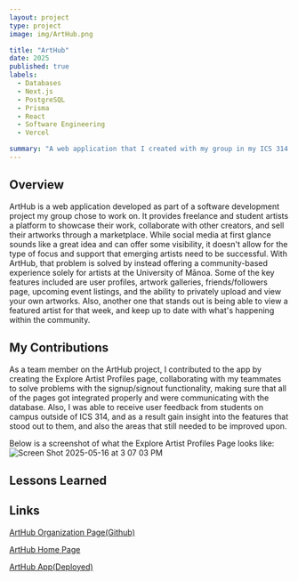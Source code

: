 ```yaml
---
layout: project
type: project
image: img/ArtHub.png

title: "ArtHub"
date: 2025
published: true
labels:
  - Databases
  - Next.js
  - PostgreSQL
  - Prisma
  - React
  - Software Engineering
  - Vercel

summary: "A web application that I created with my group in my ICS 314 Software Engineering class."
---
```


## Overview
ArtHub is a web application developed as part of a software development project my group chose to work on. It provides freelance and student artists a platform to showcase their work, collaborate with other creators, and sell their artworks through a marketplace. While social media at first glance sounds like a great idea and can offer some visibility, it doesn't allow for the type of focus and support that emerging artists need to be successful. With ArtHub, that problem is solved by instead offering a community-based experience solely for artists at the University of Mānoa. Some of the key features included are user profiles, artwork galleries, friends/followers page, upcoming event listings, and the ability to privately upload and view your own artworks. Also, another one that stands out is being able to view a featured artist for that week, and keep up to date with what's happening within the community.

## My Contributions
As a team member on the ArtHub project, I contributed to the app by creating the Explore Artist Profiles page, collaborating with my teammates to solve problems with the signup/signout functionality, making sure that all of the pages got integrated properly and were communicating with the database. Also, I was able to receive user feedback from students on campus outside of ICS 314, and as a result gain insight into the features that stood out to them, and also the areas that still needed to be improved upon.

Below is a screenshot of what the Explore Artist Profiles Page looks like:
![Screen Shot 2025-05-16 at 3 07 03 PM](https://github.com/user-attachments/assets/cbfa2490-00b8-4ad7-aa29-7eecadf2adbf)

## Lessons Learned


## Links
[ArtHub Organization Page(Github)](https://github.com/arthub-final-project)

[ArtHub Home Page](https://arthub-final-project.github.io/arthub.github.io/)

[ArtHub App(Deployed)](https://arthub-314-cyan.vercel.app/)
